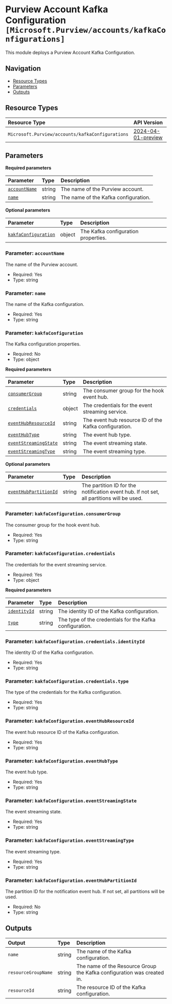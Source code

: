 # Purview Account Kafka Configuration `[Microsoft.Purview/accounts/kafkaConfigurations]`

This module deploys a Purview Account Kafka Configuration.

## Navigation

- [Resource Types](#Resource-Types)
- [Parameters](#Parameters)
- [Outputs](#Outputs)

## Resource Types

| Resource Type | API Version |
| :-- | :-- |
| `Microsoft.Purview/accounts/kafkaConfigurations` | [2024-04-01-preview](https://learn.microsoft.com/en-us/azure/templates/Microsoft.Purview/2024-04-01-preview/accounts/kafkaConfigurations) |

## Parameters

**Required parameters**

| Parameter | Type | Description |
| :-- | :-- | :-- |
| [`accountName`](#parameter-accountname) | string | The name of the Purview account. |
| [`name`](#parameter-name) | string | The name of the Kafka configuration. |

**Optional parameters**

| Parameter | Type | Description |
| :-- | :-- | :-- |
| [`kakfaConfiguration`](#parameter-kakfaconfiguration) | object | The Kafka configuration properties. |

### Parameter: `accountName`

The name of the Purview account.

- Required: Yes
- Type: string

### Parameter: `name`

The name of the Kafka configuration.

- Required: Yes
- Type: string

### Parameter: `kakfaConfiguration`

The Kafka configuration properties.

- Required: No
- Type: object

**Required parameters**

| Parameter | Type | Description |
| :-- | :-- | :-- |
| [`consumerGroup`](#parameter-kakfaconfigurationconsumergroup) | string | The consumer group for the hook event hub. |
| [`credentials`](#parameter-kakfaconfigurationcredentials) | object | The credentials for the event streaming service. |
| [`eventHubResourceId`](#parameter-kakfaconfigurationeventhubresourceid) | string | The event hub resource ID of the Kafka configuration. |
| [`eventHubType`](#parameter-kakfaconfigurationeventhubtype) | string | The event hub type. |
| [`eventStreamingState`](#parameter-kakfaconfigurationeventstreamingstate) | string | The event streaming state. |
| [`eventStreamingType`](#parameter-kakfaconfigurationeventstreamingtype) | string | The event streaming type. |

**Optional parameters**

| Parameter | Type | Description |
| :-- | :-- | :-- |
| [`eventHubPartitionId`](#parameter-kakfaconfigurationeventhubpartitionid) | string | The partition ID for the notification event hub. If not set, all partitions will be used. |

### Parameter: `kakfaConfiguration.consumerGroup`

The consumer group for the hook event hub.

- Required: Yes
- Type: string

### Parameter: `kakfaConfiguration.credentials`

The credentials for the event streaming service.

- Required: Yes
- Type: object

**Required parameters**

| Parameter | Type | Description |
| :-- | :-- | :-- |
| [`identityId`](#parameter-kakfaconfigurationcredentialsidentityid) | string | The identity ID of the Kafka configuration. |
| [`type`](#parameter-kakfaconfigurationcredentialstype) | string | The type of the credentials for the Kafka configuration. |

### Parameter: `kakfaConfiguration.credentials.identityId`

The identity ID of the Kafka configuration.

- Required: Yes
- Type: string

### Parameter: `kakfaConfiguration.credentials.type`

The type of the credentials for the Kafka configuration.

- Required: Yes
- Type: string

### Parameter: `kakfaConfiguration.eventHubResourceId`

The event hub resource ID of the Kafka configuration.

- Required: Yes
- Type: string

### Parameter: `kakfaConfiguration.eventHubType`

The event hub type.

- Required: Yes
- Type: string

### Parameter: `kakfaConfiguration.eventStreamingState`

The event streaming state.

- Required: Yes
- Type: string

### Parameter: `kakfaConfiguration.eventStreamingType`

The event streaming type.

- Required: Yes
- Type: string

### Parameter: `kakfaConfiguration.eventHubPartitionId`

The partition ID for the notification event hub. If not set, all partitions will be used.

- Required: No
- Type: string

## Outputs

| Output | Type | Description |
| :-- | :-- | :-- |
| `name` | string | The name of the Kafka configuration. |
| `resourceGroupName` | string | The name of the Resource Group the Kafka configuration was created in. |
| `resourceId` | string | The resource ID of the Kafka configuration. |
